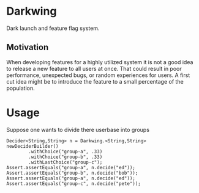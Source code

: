 Darkwing
======
Dark launch and feature flag system. 

Motivation
-------
When developing features for a highly utilized system it is not a good idea to release a new feature to all users at once. That could result in poor performance, unexpected bugs, or random experiences for users. A first cut idea might be to introduce the feature to a small percentage of the population. 

Usage
=====

Suppose one wants to divide there userbase into groups

    Decider<String,String> n = Darkwing.<String,String> newDeciderBuilder()
            .withChoice("group-a", .33)
            .withChoice("group-b", .33)
            .withLastChoice("group-c");
    Assert.assertEquals("group-a", n.decide("ed"));
    Assert.assertEquals("group-b", n.decide("bob"));
    Assert.assertEquals("group-a", n.decide("ed"));
    Assert.assertEquals("group-c", n.decide("pete"));


